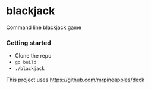 # blackjack
Command line blackjack game

### Getting started
  - Clone the repo
  - `go build`
  - `./blackjack`

This project uses https://github.com/mrpineapples/deck
